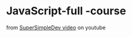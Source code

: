 # JavaScript-full -course

from [SuperSimpleDev video](https://youtu.be/EerdGm-ehJQ?si=hrT7Q0EWsO7v7hiN) on youtube